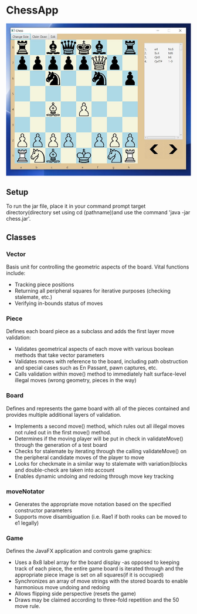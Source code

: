 # ChessApp

![](images/board.JPG)

## Setup
To run the jar file, place it in your command prompt target directory(directory set using cd (pathname))and use the command 'java -jar chess.jar'.

## Classes

### Vector
Basis unit for controlling the geometric aspects of the board. Vital functions include:
* Tracking piece positions
* Returning all peripheral squares for iterative purposes (checking stalemate, etc.)
* Verifying in-bounds status of moves  

### Piece 
Defines each board piece as a subclass and adds the first layer move validation:
* Validates geometrical aspects of each move with various boolean methods that take vector parameters
* Validates moves with reference to the board, including path obstruction and special cases such as En Passant, pawn captures, etc.
* Calls validation within move() method to immediately halt surface-level illegal moves (wrong geometry, pieces in the way)
  
### Board 
Defines and represents the game board with all of the pieces contained and provides multiple additional layers of validation.
* Implements a second move() method, which rules out all illegal moves not ruled out in the first move() method. 
* Determines if the moving player will be put in check in validateMove() through the generation of a test board
* Checks for stalemate by iterating through the calling validateMove() on the peripheral candidate moves of the player to move
* Looks for checkmate in a similar way to stalemate with variation(blocks and double-check are taken into account
* Enables dynamic undoing and redoing through move key tracking 
      
### moveNotator
* Generates the appropriate move notation based on the specified constructor parameters
* Supports move disambiguation (i.e. Rae1 if both rooks can be moved to e1 legally)

### Game
Defines the JavaFX application and controls game graphics:
* Uses a 8x8 label array for the board display -as opposed to keeping track of each piece, the entire game board is iterated through and the appropriate piece image is set on all squares(if it is occupied)
* Synchronizes an array of move strings with the stored boards to enable harmonious move undoing and redoing
* Allows flipping side perspective (resets the game)
* Draws may be claimed according to three-fold repetition and the 50 move rule.
